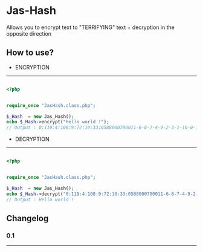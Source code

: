 
# Jas-Hash

Allows you to encrypt text to "TERRIFYING" text + decryption in the opposite direction


## How to use? 

- ENCRYPTION
-----------

```php

<?php


require_once "JasHash.class.php";

$_Hash  = new Jas_Hash();
echo $_Hash->encrypt("Hello world !");
// Output : 0:119:4:108:9:72:10:33:0588000780011-6-8-7-4-9-2-3-1-10-0-12-11-5

```

- DECRYPTION
-----------

```php

<?php


require_once "JasHash.class.php";

$_Hash  = new Jas_Hash();
echo $_Hash->decrypt("0:119:4:108:9:72:10:33:0588000780011-6-8-7-4-9-2-3-1-10-0-12-11-5");
// Output : Hello world !
```



## Changelog

### 0.1

----

